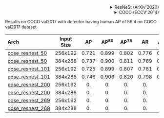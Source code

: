 <!-- [BACKBONE] -->

<details>
<summary align="right">ResNeSt (ArXiv'2020)</summary>

```bibtex
@article{zhang2020resnest,
  title={ResNeSt: Split-Attention Networks},
  author={Zhang, Hang and Wu, Chongruo and Zhang, Zhongyue and Zhu, Yi and Zhang, Zhi and Lin, Haibin and Sun, Yue and He, Tong and Muller, Jonas and Manmatha, R. and Li, Mu and Smola, Alexander},
  journal={arXiv preprint arXiv:2004.08955},
  year={2020}
}
```

</details>

<!-- [DATASET] -->

<details>
<summary align="right">COCO (ECCV'2014)</summary>

```bibtex
@inproceedings{lin2014microsoft,
  title={Microsoft coco: Common objects in context},
  author={Lin, Tsung-Yi and Maire, Michael and Belongie, Serge and Hays, James and Perona, Pietro and Ramanan, Deva and Doll{\'a}r, Piotr and Zitnick, C Lawrence},
  booktitle={European conference on computer vision},
  pages={740--755},
  year={2014},
  organization={Springer}
}
```

</details>

Results on COCO val2017 with detector having human AP of 56.4 on COCO val2017 dataset

| Arch  | Input Size | AP | AP<sup>50</sup> | AP<sup>75</sup> | AR | AR<sup>50</sup> | ckpt | log |
| :-------------- | :-----------: | :------: | :------: | :------: | :------: | :------: |:------: |:------: |
| [pose_resnest_50](/configs/body/2d_kpt_sview_rgb_img/topdown_heatmap/coco/resnest50_coco_256x192.py)  | 256x192 | 0.721 | 0.899 | 0.802 | 0.776 | 0.938 | [ckpt](https://download.openmmlab.com/mmpose/top_down/resnest/resnest50_coco_256x192-6e65eece_20210320.pth) | [log](https://download.openmmlab.com/mmpose/top_down/resnest/resnest50_coco_256x192_20210320.log.json) |
| [pose_resnest_50](/configs/body/2d_kpt_sview_rgb_img/topdown_heatmap/coco/resnest50_coco_384x288.py)  | 384x288 | 0.737 | 0.900 | 0.811 | 0.789 | 0.938 | [ckpt](https://download.openmmlab.com/mmpose/top_down/resnest/resnest50_coco_384x288-dcd20436_20210320.pth) | [log](https://download.openmmlab.com/mmpose/top_down/resnest/resnest50_coco_384x288_20210320.log.json) |
| [pose_resnest_101](/configs/body/2d_kpt_sview_rgb_img/topdown_heatmap/coco/resnest101_coco_256x192.py) | 256x192 | 0.725 | 0.899 | 0.807 | 0.781 | 0.939 | [ckpt](https://download.openmmlab.com/mmpose/top_down/resnest/resnest101_coco_256x192-2ffcdc9d_20210320.pth) | [log](https://download.openmmlab.com/mmpose/top_down/resnest/resnest101_coco_256x192_20210320.log.json) |
| [pose_resnest_101](/configs/body/2d_kpt_sview_rgb_img/topdown_heatmap/coco/resnest101_coco_384x288.py) | 384x288 | 0.746 | 0.906 | 0.820 | 0.798 | 0.943 | [ckpt](https://download.openmmlab.com/mmpose/top_down/resnest/resnest101_coco_384x288-80660658_20210320.pth) | [log](https://download.openmmlab.com/mmpose/top_down/resnest/resnest101_coco_384x288_20210320.log.json) |
| [pose_resnest_200](/configs/body/2d_kpt_sview_rgb_img/topdown_heatmap/coco/resnest200_coco_256x192.py)  | 256x192 | 0. | 0. | 0. | 0. | 0. | [ckpt](https://download.openmmlab.com/mmpose/top_down/resnest/resnest200_coco_256x192-db007a48_20210517.pth) | [log](https://download.openmmlab.com/mmpose/top_down/resnest/resnest200_coco_256x192_20210517.log.json) |
| [pose_resnest_200](/configs/body/2d_kpt_sview_rgb_img/topdown_heatmap/coco/resnest200_coco_384x288.py)  | 384x288 | 0. | 0. | 0. | 0. | 0. | [ckpt](https://download.openmmlab.com/mmpose/top_down/resnest/resnest200_coco_384x288-b5bb76cb_20210517.pth) | [log](https://download.openmmlab.com/mmpose/top_down/resnest/resnest200_coco_384x288_20210517.log.json) |
| [pose_resnest_269](/configs/body/2d_kpt_sview_rgb_img/topdown_heatmap/coco/resnest269_coco_256x192.py) | 256x192 | 0. | 0. | 0. | 0. | 0. | [ckpt](https://download.openmmlab.com/mmpose/top_down/resnest/resnest269_coco_256x192-2a7882ac_20210517.pth) | [log](https://download.openmmlab.com/mmpose/top_down/resnest/resnest269_coco_256x192_20210517.log.json) |
| [pose_resnest_269](/configs/body/2d_kpt_sview_rgb_img/topdown_heatmap/coco/resnest269_coco_384x288.py) | 384x288 | 0. | 0. | 0. | 0. | 0. | [ckpt](https://download.openmmlab.com/mmpose/top_down/resnest/resnest269_coco_384x288-b142b9fb_20210517.pth) | [log](https://download.openmmlab.com/mmpose/top_down/resnest/resnest269_coco_384x288_20210517.log.json) |

